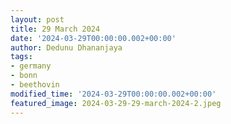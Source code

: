 ```yaml
---
layout: post
title: 29 March 2024
date: '2024-03-29T00:00:00.002+00:00'
author: Dedunu Dhananjaya
tags:
- germany
- bonn
- beethovin
modified_time: '2024-03-29T00:00:00.002+00:00'
featured_image: 2024-03-29-29-march-2024-2.jpeg
---
```

